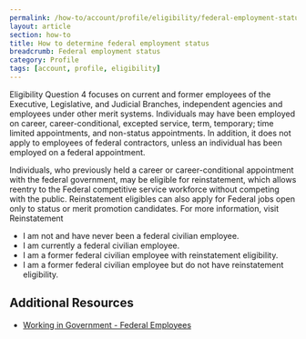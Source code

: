 ```yaml
---
permalink: /how-to/account/profile/eligibility/federal-employment-status/
layout: article
section: how-to
title: How to determine federal employment status
breadcrumb: Federal employment status
category: Profile
tags: [account, profile, eligibility]
---
```


Eligibility Question 4 focuses on current and former employees of the Executive, Legislative, and Judicial Branches, independent agencies and employees under other merit systems. Individuals may have been employed on career, career-conditional, excepted service, term, temporary; time limited appointments, and non-status appointments. In addition, it does not apply to employees of federal contractors, unless an individual has been employed on a federal appointment. 

Individuals, who previously held a career or career-conditional appointment with the federal government, may be eligible for reinstatement, which allows reentry to the Federal competitive service workforce without competing with the public. Reinstatement eligibles can also apply for Federal jobs open only to status or merit promotion candidates. For more information, visit Reinstatement

* I am not and have never been a federal civilian employee.
* I am currently a federal civilian employee.
* I am a former federal civilian employee with reinstatement eligibility.
* I am a former federal civilian employee but do not have reinstatement eligibility.

## Additional Resources

* [Working in Government - Federal Employees](../../../../working-in-government/unique-hiring-paths/federal-employees/)
